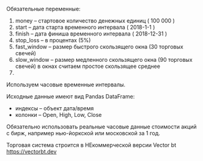 Обязательные переменные:

1) money – стартовое количество денежных единиц ( 100 000 )
2) start – дата старта временного интервала ( 2018-1-1 )
3) finish – дата финиша временного интервала ( 2018-12-31 )
4) stop_loss – в процентах (5%)
5) fast_window – размер быстрого скользящего окна (30 торговых свечей)
6) slow_window – размер медленного скользящего окна (90 торговых свечей) в окнах считаем простое скользящее среднее
7) 
Используем часовые временные интервалы.

Исходные данные имеют вид Pandas DataFrame:

- индексы – объект дата/время
- колонки – Open, High, Low, Close

Обязательно использовать реальные часовые данные стоимости акций с бирж, например нью-йоркской или московской за 1 год.

Торговая система строится в НЕкоммерческой версии Vector bt https://vectorbt.dev
